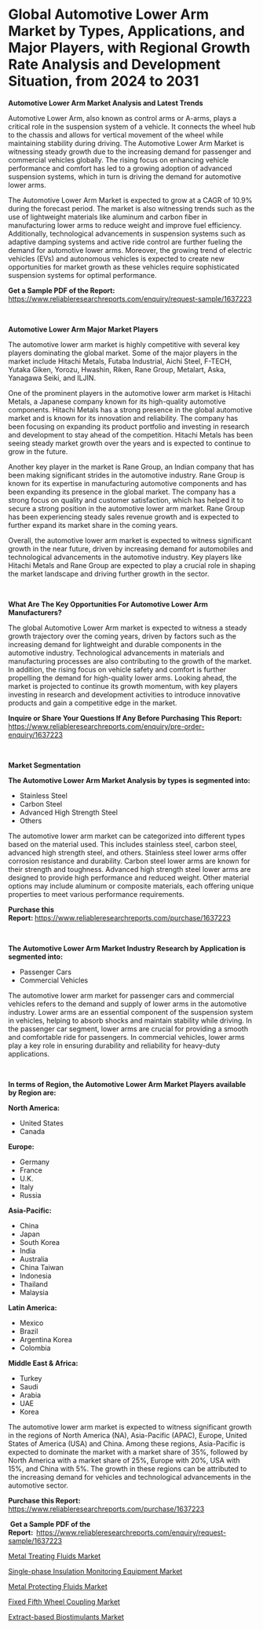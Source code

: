 <p><h1>Global Automotive Lower Arm Market by Types, Applications, and Major Players, with Regional Growth Rate Analysis and Development Situation, from 2024 to 2031</h1></p><p><strong>Automotive Lower Arm Market Analysis and Latest Trends</strong></p>
<p><p>Automotive Lower Arm, also known as control arms or A-arms, plays a critical role in the suspension system of a vehicle. It connects the wheel hub to the chassis and allows for vertical movement of the wheel while maintaining stability during driving. The Automotive Lower Arm Market is witnessing steady growth due to the increasing demand for passenger and commercial vehicles globally. The rising focus on enhancing vehicle performance and comfort has led to a growing adoption of advanced suspension systems, which in turn is driving the demand for automotive lower arms.</p><p>The Automotive Lower Arm Market is expected to grow at a CAGR of 10.9% during the forecast period. The market is also witnessing trends such as the use of lightweight materials like aluminum and carbon fiber in manufacturing lower arms to reduce weight and improve fuel efficiency. Additionally, technological advancements in suspension systems such as adaptive damping systems and active ride control are further fueling the demand for automotive lower arms. Moreover, the growing trend of electric vehicles (EVs) and autonomous vehicles is expected to create new opportunities for market growth as these vehicles require sophisticated suspension systems for optimal performance.</p></p>
<p><strong>Get a Sample PDF of the Report:&nbsp;</strong> <a href="https://www.reliableresearchreports.com/enquiry/request-sample/1637223">https://www.reliableresearchreports.com/enquiry/request-sample/1637223</a></p>
<p>&nbsp;</p>
<p><strong>Automotive Lower Arm Major Market Players</strong></p>
<p><p>The automotive lower arm market is highly competitive with several key players dominating the global market. Some of the major players in the market include Hitachi Metals, Futaba Industrial, Aichi Steel, F-TECH, Yutaka Giken, Yorozu, Hwashin, Riken, Rane Group, Metalart, Aska, Yanagawa Seiki, and ILJIN.</p><p>One of the prominent players in the automotive lower arm market is Hitachi Metals, a Japanese company known for its high-quality automotive components. Hitachi Metals has a strong presence in the global automotive market and is known for its innovation and reliability. The company has been focusing on expanding its product portfolio and investing in research and development to stay ahead of the competition. Hitachi Metals has been seeing steady market growth over the years and is expected to continue to grow in the future.</p><p>Another key player in the market is Rane Group, an Indian company that has been making significant strides in the automotive industry. Rane Group is known for its expertise in manufacturing automotive components and has been expanding its presence in the global market. The company has a strong focus on quality and customer satisfaction, which has helped it to secure a strong position in the automotive lower arm market. Rane Group has been experiencing steady sales revenue growth and is expected to further expand its market share in the coming years.</p><p>Overall, the automotive lower arm market is expected to witness significant growth in the near future, driven by increasing demand for automobiles and technological advancements in the automotive industry. Key players like Hitachi Metals and Rane Group are expected to play a crucial role in shaping the market landscape and driving further growth in the sector.</p></p>
<p>&nbsp;</p>
<p><strong>What Are The Key Opportunities For Automotive Lower Arm Manufacturers?</strong></p>
<p><p>The global Automotive Lower Arm market is expected to witness a steady growth trajectory over the coming years, driven by factors such as the increasing demand for lightweight and durable components in the automotive industry. Technological advancements in materials and manufacturing processes are also contributing to the growth of the market. In addition, the rising focus on vehicle safety and comfort is further propelling the demand for high-quality lower arms. Looking ahead, the market is projected to continue its growth momentum, with key players investing in research and development activities to introduce innovative products and gain a competitive edge in the market.</p></p>
<p><strong>Inquire or Share Your Questions If Any Before Purchasing This Report:</strong> <a href="https://www.reliableresearchreports.com/enquiry/pre-order-enquiry/1637223">https://www.reliableresearchreports.com/enquiry/pre-order-enquiry/1637223</a></p>
<p>&nbsp;</p>
<p><strong>Market Segmentation</strong></p>
<p><strong>The Automotive Lower Arm Market Analysis by types is segmented into:</strong></p>
<p><ul><li>Stainless Steel</li><li>Carbon Steel</li><li>Advanced High Strength Steel</li><li>Others</li></ul></p>
<p><p>The automotive lower arm market can be categorized into different types based on the material used. This includes stainless steel, carbon steel, advanced high strength steel, and others. Stainless steel lower arms offer corrosion resistance and durability. Carbon steel lower arms are known for their strength and toughness. Advanced high strength steel lower arms are designed to provide high performance and reduced weight. Other material options may include aluminum or composite materials, each offering unique properties to meet various performance requirements.</p></p>
<p><strong>Purchase this Report:&nbsp;</strong><a href="https://www.reliableresearchreports.com/purchase/1637223">https://www.reliableresearchreports.com/purchase/1637223</a></p>
<p>&nbsp;</p>
<p><strong>The Automotive Lower Arm Market Industry Research by Application is segmented into:</strong></p>
<p><ul><li>Passenger Cars</li><li>Commercial Vehicles</li></ul></p>
<p><p>The automotive lower arm market for passenger cars and commercial vehicles refers to the demand and supply of lower arms in the automotive industry. Lower arms are an essential component of the suspension system in vehicles, helping to absorb shocks and maintain stability while driving. In the passenger car segment, lower arms are crucial for providing a smooth and comfortable ride for passengers. In commercial vehicles, lower arms play a key role in ensuring durability and reliability for heavy-duty applications.</p></p>
<p>&nbsp;</p>
<p><strong>In terms of Region, the Automotive Lower Arm Market Players available by Region are:</strong></p>
<p>
    <p> <strong> North America: </strong>
        <ul>
            <li>United States</li>
            <li>Canada</li>
        </ul>
        </p> 
    <p> <strong> Europe: </strong>
        <ul>
            <li>Germany</li>
            <li>France</li>
            <li>U.K.</li>
            <li>Italy</li>
            <li>Russia</li>
        </ul>
        </p> 
    <p> <strong> Asia-Pacific: </strong>
        <ul>
            <li>China</li>
            <li>Japan</li>
            <li>South Korea</li>
            <li>India</li>
            <li>Australia</li>
            <li>China Taiwan</li>
            <li>Indonesia</li>
            <li>Thailand</li>
            <li>Malaysia</li>
        </ul>
        </p> 
    <p> <strong> Latin America: </strong>
        <ul>
            <li>Mexico</li>
            <li>Brazil</li>
            <li>Argentina Korea</li>
            <li>Colombia</li>
        </ul>
        </p> 
    <p> <strong> Middle East & Africa: </strong>
        <ul>
            <li>Turkey</li>
            <li>Saudi</li>
            <li>Arabia</li>
            <li>UAE</li>
            <li>Korea</li>
        </ul>
    </p>
    </p>
<p><p>The automotive lower arm market is expected to witness significant growth in the regions of North America (NA), Asia-Pacific (APAC), Europe, United States of America (USA) and China. Among these regions, Asia-Pacific is expected to dominate the market with a market share of 35%, followed by North America with a market share of 25%, Europe with 20%, USA with 15%, and China with 5%. The growth in these regions can be attributed to the increasing demand for vehicles and technological advancements in the automotive sector.</p></p>
<p><strong>Purchase this Report: </strong><a href="https://www.reliableresearchreports.com/purchase/1637223">https://www.reliableresearchreports.com/purchase/1637223</a></p>
<p>&nbsp;<strong>Get a Sample PDF of the Report:&nbsp;&nbsp;</strong><a href="https://www.reliableresearchreports.com/enquiry/request-sample/1637223">https://www.reliableresearchreports.com/enquiry/request-sample/1637223</a></p>
<p><strong></strong></p>
<p><p><a href="https://github.com/jhcraigie/Market-Research-Report-List-1/blob/main/metal-treating-fluids-market.md">Metal Treating Fluids Market</a></p><p><a href="https://github.com/PeterParrish5/Market-Research-Report-List-3/blob/main/single-phase-insulation-monitoring-equipment-market.md">Single-phase Insulation Monitoring Equipment Market</a></p><p><a href="https://github.com/laholand/Market-Research-Report-List-1/blob/main/metal-protecting-fluids-market.md">Metal Protecting Fluids Market</a></p><p><a href="https://github.com/sonuprakash1/Market-Research-Report-List-1/blob/main/fixed-fifth-wheel-coupling-market.md">Fixed Fifth Wheel Coupling Market</a></p><p><a href="https://github.com/Whitneyboyettebo9kiw7yr13/Market-Research-Report-List-1/blob/main/extract-based-biostimulants-market.md">Extract-based Biostimulants Market</a></p></p>
